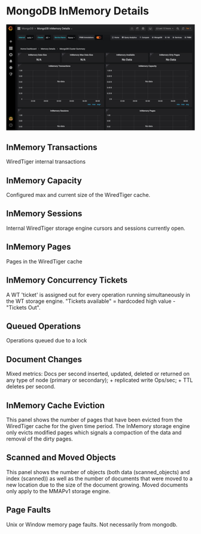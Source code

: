 # MongoDB InMemory Details

![image](../_images/PMM_MongoDB_InMemory_Details.jpg)

## InMemory Transactions

WiredTiger internal transactions

## InMemory Capacity

Configured max and current size of the WiredTiger cache.

## InMemory Sessions

Internal WiredTiger storage engine cursors and sessions currently open.

## InMemory Pages

Pages in the WiredTiger cache

## InMemory Concurrency Tickets

A WT 'ticket' is assigned out for every operation running simultaneously in the WT storage engine. "Tickets available" = hardcoded high value - "Tickets Out".

## Queued Operations

Operations queued due to a lock

## Document Changes

Mixed metrics: Docs per second inserted, updated, deleted or returned on any type of node (primary or secondary); + replicated write Ops/sec; + TTL deletes per second.

## InMemory Cache Eviction

This panel shows the number of pages that have been evicted from the WiredTiger cache for the given time period. The InMemory storage engine only evicts modified pages which signals a compaction of the data and removal of the dirty pages.

## Scanned and Moved Objects

This panel shows the number of objects (both data (scanned_objects) and index (scanned)) as well as the number of documents that were moved to a new location due to the size of the document growing. Moved documents only apply to the MMAPv1 storage engine.

## Page Faults

Unix or Window memory page faults. Not necessarily from mongodb.

